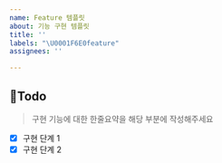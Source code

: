 ```yaml
---
name: Feature 템플릿
about: 기능 구현 템플릿
title: ''
labels: "\U0001F6E0️feature"
assignees: ''

---
```


## 📍Todo 
> 구현 기능에 대한 한줄요약을 해당 부분에 작성해주세요
- [x] 구현 단계 1
- [x] 구현 단계 2
